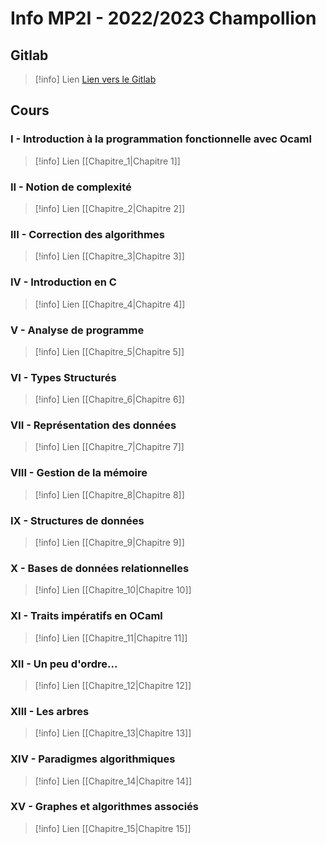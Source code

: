 # Info MP2I - 2022/2023 Champollion

## Gitlab

> [!info] Lien
> [Lien vers le Gitlab](https://gitlab.com/mrbrownfr/info-champollion-2022/-/tree/main)

## Cours

### I - Introduction à la programmation fonctionnelle avec Ocaml

> [!info] Lien
[[Chapitre_1|Chapitre 1]]

### II - Notion de complexité

> [!info] Lien
[[Chapitre_2|Chapitre 2]]

### III - Correction des algorithmes

> [!info] Lien
[[Chapitre_3|Chapitre 3]]

### IV - Introduction en C

> [!info] Lien
[[Chapitre_4|Chapitre 4]]

### V - Analyse de programme

> [!info] Lien
[[Chapitre_5|Chapitre 5]]

### VI - Types Structurés

> [!info] Lien
[[Chapitre_6|Chapitre 6]]

### VII - Représentation des données

> [!info] Lien
[[Chapitre_7|Chapitre 7]]

### VIII - Gestion de la mémoire

> [!info] Lien
[[Chapitre_8|Chapitre 8]]

### IX - Structures de données

> [!info] Lien
[[Chapitre_9|Chapitre 9]]

### X - Bases de données relationnelles

> [!info] Lien
[[Chapitre_10|Chapitre 10]]

### XI - Traits impératifs en OCaml

> [!info] Lien
[[Chapitre_11|Chapitre 11]]

### XII - Un peu d'ordre...

> [!info] Lien
[[Chapitre_12|Chapitre 12]]

### XIII - Les arbres

> [!info] Lien
[[Chapitre_13|Chapitre 13]]

### XIV - Paradigmes algorithmiques

> [!info] Lien
[[Chapitre_14|Chapitre 14]]

### XV - Graphes et algorithmes associés

> [!info] Lien
[[Chapitre_15|Chapitre 15]]
